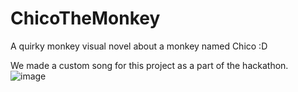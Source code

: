 # ChicoTheMonkey
A quirky monkey visual novel about a monkey named Chico :D

We made a custom song for this project as a part of the hackathon.
![image](https://cdn.discordapp.com/attachments/1048488338673385473/1085065289093353592/image.png)